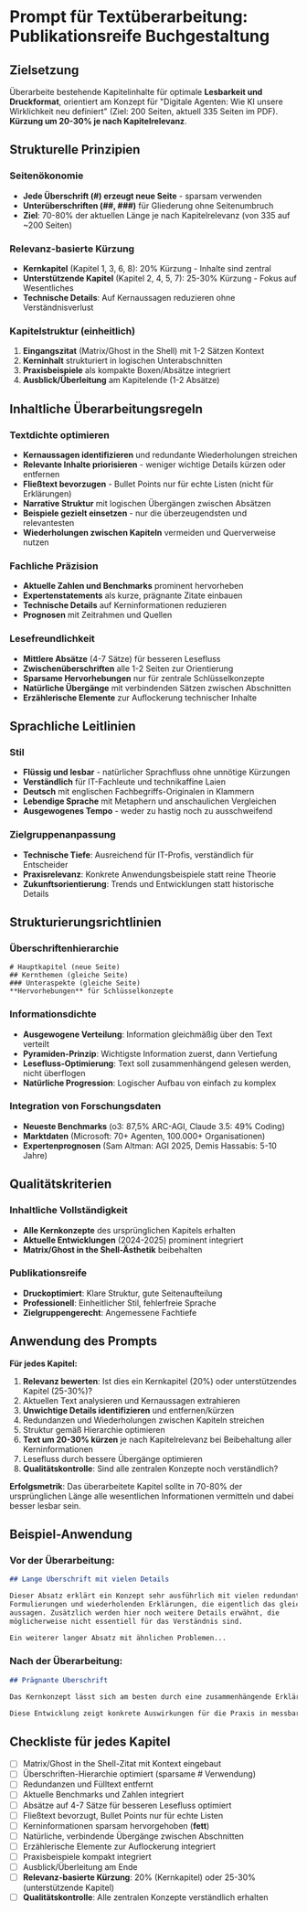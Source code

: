 # Prompt für Textüberarbeitung: Publikationsreife Buchgestaltung

## Zielsetzung
Überarbeite bestehende Kapitelinhalte für optimale **Lesbarkeit und Druckformat**, orientiert am Konzept für "Digitale Agenten: Wie KI unsere Wirklichkeit neu definiert" (Ziel: 200 Seiten, aktuell 335 Seiten im PDF). **Kürzung um 20-30% je nach Kapitelrelevanz**.

## Strukturelle Prinzipien

### Seitenökonomie
- **Jede Überschrift (#) erzeugt neue Seite** - sparsam verwenden
- **Unterüberschriften (##, ###)** für Gliederung ohne Seitenumbruch
- **Ziel**: 70-80% der aktuellen Länge je nach Kapitelrelevanz (von 335 auf ~200 Seiten)

### Relevanz-basierte Kürzung
- **Kernkapitel** (Kapitel 1, 3, 6, 8): 20% Kürzung - Inhalte sind zentral
- **Unterstützende Kapitel** (Kapitel 2, 4, 5, 7): 25-30% Kürzung - Fokus auf Wesentliches
- **Technische Details**: Auf Kernaussagen reduzieren ohne Verständnisverlust

### Kapitelstruktur (einheitlich)
1. **Eingangszitat** (Matrix/Ghost in the Shell) mit 1-2 Sätzen Kontext
2. **Kerninhalt** strukturiert in logischen Unterabschnitten
3. **Praxisbeispiele** als kompakte Boxen/Absätze integriert
4. **Ausblick/Überleitung** am Kapitelende (1-2 Absätze)

## Inhaltliche Überarbeitungsregeln

### Textdichte optimieren
- **Kernaussagen identifizieren** und redundante Wiederholungen streichen
- **Relevante Inhalte priorisieren** - weniger wichtige Details kürzen oder entfernen
- **Fließtext bevorzugen** - Bullet Points nur für echte Listen (nicht für Erklärungen)
- **Narrative Struktur** mit logischen Übergängen zwischen Absätzen
- **Beispiele gezielt einsetzen** - nur die überzeugendsten und relevantesten
- **Wiederholungen zwischen Kapiteln** vermeiden und Querverweise nutzen

### Fachliche Präzision
- **Aktuelle Zahlen und Benchmarks** prominent hervorheben
- **Expertenstatements** als kurze, prägnante Zitate einbauen
- **Technische Details** auf Kerninformationen reduzieren
- **Prognosen** mit Zeitrahmen und Quellen

### Lesefreundlichkeit
- **Mittlere Absätze** (4-7 Sätze) für besseren Lesefluss
- **Zwischenüberschriften** alle 1-2 Seiten zur Orientierung
- **Sparsame Hervorhebungen** nur für zentrale Schlüsselkonzepte
- **Natürliche Übergänge** mit verbindenden Sätzen zwischen Abschnitten
- **Erzählerische Elemente** zur Auflockerung technischer Inhalte

## Sprachliche Leitlinien

### Stil
- **Flüssig und lesbar** - natürlicher Sprachfluss ohne unnötige Kürzungen
- **Verständlich** für IT-Fachleute und technikaffine Laien
- **Deutsch** mit englischen Fachbegriffs-Originalen in Klammern
- **Lebendige Sprache** mit Metaphern und anschaulichen Vergleichen
- **Ausgewogenes Tempo** - weder zu hastig noch zu ausschweifend

### Zielgruppenanpassung
- **Technische Tiefe**: Ausreichend für IT-Profis, verständlich für Entscheider
- **Praxisrelevanz**: Konkrete Anwendungsbeispiele statt reine Theorie
- **Zukunftsorientierung**: Trends und Entwicklungen statt historische Details

## Strukturierungsrichtlinien

### Überschriftenhierarchie
```
# Hauptkapitel (neue Seite)
## Kernthemen (gleiche Seite)
### Unteraspekte (gleiche Seite)
**Hervorhebungen** für Schlüsselkonzepte
```

### Informationsdichte
- **Ausgewogene Verteilung**: Information gleichmäßig über den Text verteilt
- **Pyramiden-Prinzip**: Wichtigste Information zuerst, dann Vertiefung
- **Lesefluss-Optimierung**: Text soll zusammenhängend gelesen werden, nicht überflogen
- **Natürliche Progression**: Logischer Aufbau von einfach zu komplex

### Integration von Forschungsdaten
- **Neueste Benchmarks** (o3: 87,5% ARC-AGI, Claude 3.5: 49% Coding)
- **Marktdaten** (Microsoft: 70+ Agenten, 100.000+ Organisationen)
- **Expertenprognosen** (Sam Altman: AGI 2025, Demis Hassabis: 5-10 Jahre)

## Qualitätskriterien

### Inhaltliche Vollständigkeit
- **Alle Kernkonzepte** des ursprünglichen Kapitels erhalten
- **Aktuelle Entwicklungen** (2024-2025) prominent integriert
- **Matrix/Ghost in the Shell-Ästhetik** beibehalten

### Publikationsreife
- **Druckoptimiert**: Klare Struktur, gute Seitenaufteilung
- **Professionell**: Einheitlicher Stil, fehlerfreie Sprache
- **Zielgruppengerecht**: Angemessene Fachtiefe

## Anwendung des Prompts

**Für jedes Kapitel:**
1. **Relevanz bewerten**: Ist dies ein Kernkapitel (20%) oder unterstützendes Kapitel (25-30%)?
2. Aktuellen Text analysieren und Kernaussagen extrahieren
3. **Unwichtige Details identifizieren** und entfernen/kürzen
4. Redundanzen und Wiederholungen zwischen Kapiteln streichen
5. Struktur gemäß Hierarchie optimieren
6. **Text um 20-30% kürzen** je nach Kapitelrelevanz bei Beibehaltung aller Kerninformationen
7. Lesefluss durch bessere Übergänge optimieren
8. **Qualitätskontrolle**: Sind alle zentralen Konzepte noch verständlich?

**Erfolgsmetrik**: Das überarbeitete Kapitel sollte in 70-80% der ursprünglichen Länge alle wesentlichen Informationen vermitteln und dabei besser lesbar sein.

## Beispiel-Anwendung

### Vor der Überarbeitung:
```markdown
## Lange Überschrift mit vielen Details

Dieser Absatz erklärt ein Konzept sehr ausführlich mit vielen redundanten 
Formulierungen und wiederholenden Erklärungen, die eigentlich das gleiche 
aussagen. Zusätzlich werden hier noch weitere Details erwähnt, die 
möglicherweise nicht essentiell für das Verständnis sind.

Ein weiterer langer Absatz mit ähnlichen Problemen...
```

### Nach der Überarbeitung:
```markdown
## Prägnante Überschrift

Das Kernkonzept lässt sich am besten durch eine zusammenhängende Erklärung verstehen, die logisch aufgebaut ist und den Leser durch die wichtigsten Aspekte führt. Dabei zeigt sich besonders deutlich am Beispiel von OpenAI o3, das mit 87,5% ARC-AGI Performance sogar die menschliche Baseline von 85% übertrifft.

Diese Entwicklung zeigt konkrete Auswirkungen für die Praxis in messbaren Verbesserungen der Arbeitsabläufe. Der Übergang zum nächsten Aspekt verdeutlicht die Tragweite.
```

## Checkliste für jedes Kapitel

- [ ] Matrix/Ghost in the Shell-Zitat mit Kontext eingebaut
- [ ] Überschriften-Hierarchie optimiert (sparsame # Verwendung)
- [ ] Redundanzen und Fülltext entfernt
- [ ] Aktuelle Benchmarks und Zahlen integriert
- [ ] Absätze auf 4-7 Sätze für besseren Lesefluss optimiert
- [ ] Fließtext bevorzugt, Bullet Points nur für echte Listen
- [ ] Kerninformationen sparsam hervorgehoben (**fett**)
- [ ] Natürliche, verbindende Übergänge zwischen Abschnitten
- [ ] Erzählerische Elemente zur Auflockerung integriert
- [ ] Praxisbeispiele kompakt integriert
- [ ] Ausblick/Überleitung am Ende
- [ ] **Relevanz-basierte Kürzung**: 20% (Kernkapitel) oder 25-30% (unterstützende Kapitel)
- [ ] **Qualitätskontrolle**: Alle zentralen Konzepte verständlich erhalten